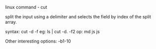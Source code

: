 linux command - cut

split the input using a delimiter and selects the field by index of the split array. 

syntax: cut -d<delimiter char> -f<index>
eg: ls | cut -d. -f2
op:   md  js  js  

Other interesting options: 
-b1-10

